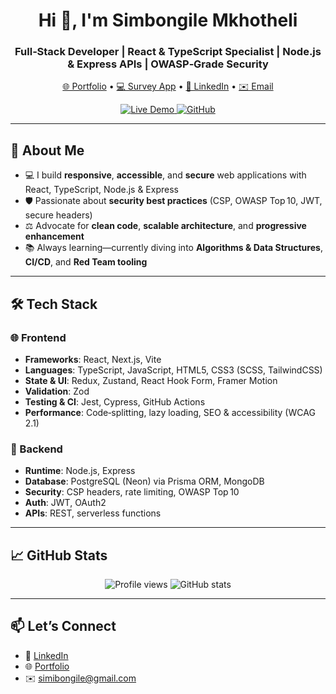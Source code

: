 <h1 align="center">Hi 👋, I'm Simbongile Mkhotheli</h1>
<h3 align="center">Full‑Stack Developer | React & TypeScript Specialist | Node.js & Express APIs | OWASP‑Grade Security</h3>

<p align="center">
  <a href="https://simbongile-mkoteli.vercel.app" target="_blank">🌐 Portfolio</a> • 
  <a href="https://github.com/simbongile-mkhotheli/survey-app" target="_blank">💻 Survey App</a> • 
  <a href="https://www.linkedin.com/in/simbongile-mkhotheli" target="_blank">💼 LinkedIn</a> • 
  <a href="mailto:simbongile@gmail.com">✉️ Email</a>
</p>

<p align="center">
  <a href="https://survey-app-hazel.vercel.app" target="_blank">
    <img src="https://img.shields.io/badge/demo-live-brightgreen" alt="Live Demo" />
  </a>
  <a href="https://github.com/simbongile-mkhotheli/survey-app" target="_blank">
    <img src="https://img.shields.io/badge/code-GitHub-blue" alt="GitHub" />
  </a>
</p>

---

## 🚀 About Me

- 💻 I build **responsive**, **accessible**, and **secure** web applications with React, TypeScript, Node.js & Express  
- 🛡️ Passionate about **security best practices** (CSP, OWASP Top 10, JWT, secure headers)  
- ⚖️ Advocate for **clean code**, **scalable architecture**, and **progressive enhancement**  
- 📚 Always learning—currently diving into **Algorithms & Data Structures**, **CI/CD**, and **Red Team tooling**

---

## 🛠️ Tech Stack

### 🌐 Frontend

- **Frameworks**: React, Next.js, Vite  
- **Languages**: TypeScript, JavaScript, HTML5, CSS3 (SCSS, TailwindCSS)  
- **State & UI**: Redux, Zustand, React Hook Form, Framer Motion  
- **Validation**: Zod  
- **Testing & CI**: Jest, Cypress, GitHub Actions  
- **Performance**: Code‑splitting, lazy loading, SEO & accessibility (WCAG 2.1)

### 🔧 Backend

- **Runtime**: Node.js, Express  
- **Database**: PostgreSQL (Neon) via Prisma ORM, MongoDB  
- **Security**: CSP headers, rate limiting, OWASP Top 10  
- **Auth**: JWT, OAuth2  
- **APIs**: REST, serverless functions

---

## 📈 GitHub Stats

<p align="center">
  <img src="https://komarev.com/ghpvc/?username=simbongile-mkhotheli&label=Profile%20views&color=0e75b6&style=flat" alt="Profile views" />
  <img src="https://github-readme-stats.vercel.app/api?username=simbongile-mkhotheli&show_icons=true&theme=default" alt="GitHub stats" />
</p>

---

## 📫 Let’s Connect

- 💼 [LinkedIn](https://www.linkedin.com/in/simbongile-mkhotheli)  
- 🌐 [Portfolio](https://simbongile-mkoteli.vercel.app)  
- ✉️ simibongile@gmail.com  
